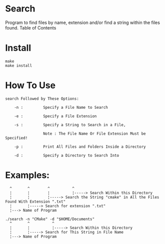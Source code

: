 # Search

Program to find files by name, extension and/or find a string within the files found.
Table of Contents

# Install 
```./configure
make
make install
```

# How To Use
```Type:
search Followed by These Options:

	-n : 		 Specify a File Name to Search

	-e : 		 Specify a File Extension

	-s : 		 Specify a String to Search in a File, 

       			 Note : The File Name Or File Extension Must be Specified!

	-p : 		 Print All Files and Folders Inside a Directory

	-d : 		 Specify a Directory to Search Into
```

# Examples:
```./search -e "txt" -s "cmake" -d "$HOME/Documents"
  ^       ^        ^          ^
  ¦       ¦        ¦          ¦-----> Search Within this Directory
  ¦       ¦        ¦-----> Search the String "cmake" in All the Files Found With Extension ".txt"
  ¦       ¦-----> Search for extension ".txt"
  ¦---> Name of Program

./search -n "CMake" -d "$HOME/Documents"
  ^       ^          ^
  ¦       ¦          ¦-----> Search Within this Directory
  ¦       ¦-----> Search for This String in File Name
  ¦---> Name of Program

```

